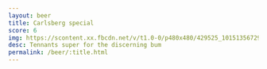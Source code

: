 ```yaml
---
layout: beer
title: Carlsberg special
score: 6
img: https://scontent.xx.fbcdn.net/v/t1.0-0/p480x480/429525_10151356729088745_1307200238_n.jpg?oh=d258816e5bec8905e3ea441ce4f1b675&oe=58BF7412
desc: Tennants super for the discerning bum
permalink: /beer/:title.html
---
```

